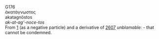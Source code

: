<body>
  <p>G176<br>  ἀκατάγνωστος  <br> akatagnōstos  <br><i>ak-at-ag‘-noce-tos </i><br>From <a href="g0001.htm">1</a> (as a negative particle) and a derivative of <a href="g2607.htm">2607</a>  <i>unblamable:</i> - that cannot be condemned.<br></p>
 </body>